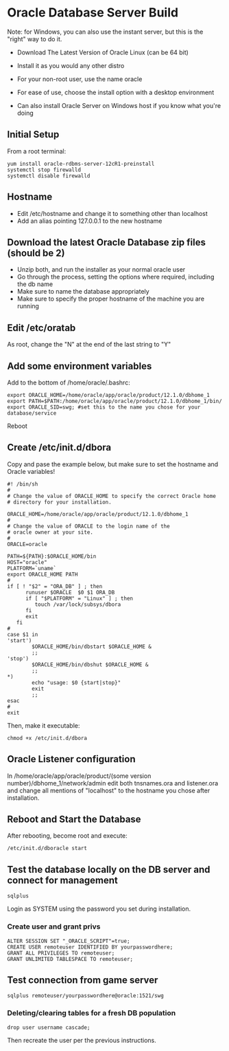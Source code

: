 # Oracle Database Server Build

Note: for Windows, you can also use the instant server, but this is the "right" way to do it.

* Download The Latest Version of Oracle Linux (can be 64 bit)
* Install it as you would any other distro
* For your non-root user, use the name oracle
* For ease of use, choose the install option with a desktop environment

* Can also install Oracle Server on Windows host if you know what you're doing

## Initial Setup

From a root terminal:
    
    yum install oracle-rdbms-server-12cR1-preinstall
    systemctl stop firewalld
    systemctl disable firewalld
    
## Hostname

* Edit /etc/hostname and change it to something other than localhost
* Add an alias pointing 127.0.0.1 to the new hostname
    
## Download the latest Oracle Database zip files (should be 2)

* Unzip both, and run the installer as your normal oracle user
* Go through the process, setting the options where required, including the db name
* Make sure to name the database appropriately
* Make sure to specify the proper hostname of the machine you are running

## Edit /etc/oratab

As root, change the "N" at the end of the last string to "Y"

## Add some environment variables

Add to the bottom of /home/oracle/.bashrc:

    export ORACLE_HOME=/home/oracle/app/oracle/product/12.1.0/dbhome_1
    export PATH=$PATH:/home/oracle/app/oracle/product/12.1.0/dbhome_1/bin/
    export ORACLE_SID=swg; #set this to the name you chose for your database/service

Reboot

## Create /etc/init.d/dbora

Copy and pase the example below, but make sure to set the hostname and Oracle variables!

    #! /bin/sh 
    #
    # Change the value of ORACLE_HOME to specify the correct Oracle home
    # directory for your installation.
    
    ORACLE_HOME=/home/oracle/app/oracle/product/12.1.0/dbhome_1
    #
    # Change the value of ORACLE to the login name of the
    # oracle owner at your site.
    #
    ORACLE=oracle
    
    PATH=${PATH}:$ORACLE_HOME/bin
    HOST="oracle"
    PLATFORM=`uname`
    export ORACLE_HOME PATH
    #
    if [ ! "$2" = "ORA_DB" ] ; then
          runuser $ORACLE  $0 $1 ORA_DB
          if [ "$PLATFORM" = "Linux" ] ; then
             touch /var/lock/subsys/dbora
          fi
          exit
       fi
    #
    case $1 in
    'start')
            $ORACLE_HOME/bin/dbstart $ORACLE_HOME &
            ;;
    'stop')
            $ORACLE_HOME/bin/dbshut $ORACLE_HOME &
            ;;
    *)
            echo "usage: $0 {start|stop}"
            exit
            ;;
    esac
    #
    exit

Then, make it executable:
    
    chmod +x /etc/init.d/dbora

## Oracle Listener configuration

In /home/oracle/app/oracle/product/(some version number)/dbhome_1/network/admin edit 
both tnsnames.ora and listener.ora and change all mentions of "localhost" 
to the hostname you chose after installation.

## Reboot and Start the Database
After rebooting, become root and execute:

    /etc/init.d/dboracle start

## Test the database locally on the DB server and connect for management
    
    sqlplus
    
Login as SYSTEM using the password you set during installation.

### Create user and grant privs

	ALTER SESSION SET "_ORACLE_SCRIPT"=true;
    CREATE USER remoteuser IDENTIFIED BY yourpasswordhere;
    GRANT ALL PRIVILEGES TO remoteuser;
    GRANT UNLIMITED TABLESPACE TO remoteuser;

## Test connection from game server

    sqlplus remoteuser/yourpasswordhere@oracle:1521/swg

### Deleting/clearing tables for a fresh DB population

    drop user username cascade;

Then recreate the user per the previous instructions.
